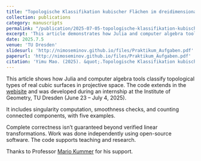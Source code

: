 ```yaml
---
title: "Topologische Klassifikation kubischer Flächen im dreidimensionalen reellen projektiven Raum anhand von Julia-Implementierungen: 5 Fallbeispiele"
collection: publications
category: manuscripts
permalink: "/publication/2025-07-05-topologische-klassifikation-kubischer-flaechen-julia" 
excerpt: 'This article demonstrates how Julia and computer algebra tools classify topological types of real cubic surfaces in projective space. Developed during an internship at TU Dresden, it includes singularity computation, smoothness checks, and connected component counting for five examples. The code supports teaching and research.'
date: 2025.7.5
venue: 'TU Dresden'
slidesurl: 'http://nimoseminov.github.io/files/Praktikum_Aufgaben.pdf'
paperurl: 'http://nimoseminov.github.io/files/Praktikum_Aufgaben.pdf'
citation: 'Yimu Mao. (2025). &quot;.Topologische Klassifikation kubischer Flächen im dreidimensionalen reellen projektiven Raum anhand von Julia-Implementierungen: 5 Fallbeispiele &quot'
---
```


This article shows how Julia and computer algebra tools classify topological types of real cubic surfaces in projective space. The code extends in the [webisite](https://mathrepo.mis.mpg.de/27pAdicLines/JuliaCode.html) and was developed during an internship at the Institute of Geometry, TU Dresden (June 23 – July 4, 2025).

It includes singularity computation, smoothness checks, and counting connected components, with five examples.

Complete correctness isn’t guaranteed beyond verified linear transformations. Work was done independently using open-source software. The code supports teaching and research.

Thanks to Professor [Mario Kummer](mario.kummer@tu-dresden.de) for his support.
